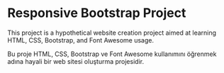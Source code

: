 # Responsive Bootstrap Project
This project is a hypothetical website creation project aimed at learning HTML, CSS, Bootstrap, and Font Awesome usage.

Bu proje HTML, CSS, Bootstrap ve Font Awesome kullanımını öğrenmek adına hayali bir web sitesi oluşturma projesidir. 
